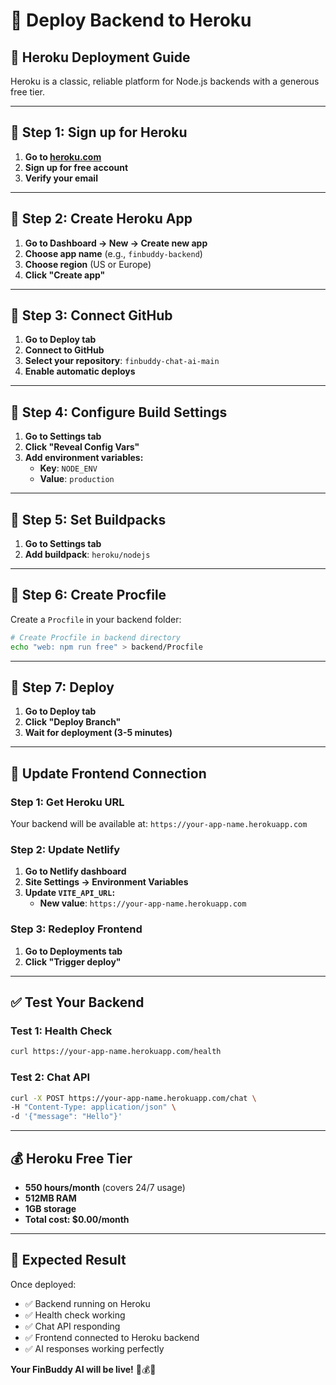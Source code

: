 # 🚀 Deploy Backend to Heroku

## 🎯 Heroku Deployment Guide

Heroku is a classic, reliable platform for Node.js backends with a generous free tier.

---

## 🚀 Step 1: Sign up for Heroku

1. **Go to [heroku.com](https://heroku.com)**
2. **Sign up for free account**
3. **Verify your email**

---

## 🚀 Step 2: Create Heroku App

1. **Go to Dashboard → New → Create new app**
2. **Choose app name** (e.g., `finbuddy-backend`)
3. **Choose region** (US or Europe)
4. **Click "Create app"**

---

## 🚀 Step 3: Connect GitHub

1. **Go to Deploy tab**
2. **Connect to GitHub**
3. **Select your repository**: `finbuddy-chat-ai-main`
4. **Enable automatic deploys**

---

## 🚀 Step 4: Configure Build Settings

1. **Go to Settings tab**
2. **Click "Reveal Config Vars"**
3. **Add environment variables:**
   - **Key**: `NODE_ENV`
   - **Value**: `production`

---

## 🚀 Step 5: Set Buildpacks

1. **Go to Settings tab**
2. **Add buildpack**: `heroku/nodejs`

---

## 🚀 Step 6: Create Procfile

Create a `Procfile` in your backend folder:

```bash
# Create Procfile in backend directory
echo "web: npm run free" > backend/Procfile
```

---

## 🚀 Step 7: Deploy

1. **Go to Deploy tab**
2. **Click "Deploy Branch"**
3. **Wait for deployment (3-5 minutes)**

---

## 🔧 Update Frontend Connection

### Step 1: Get Heroku URL
Your backend will be available at: `https://your-app-name.herokuapp.com`

### Step 2: Update Netlify
1. **Go to Netlify dashboard**
2. **Site Settings → Environment Variables**
3. **Update `VITE_API_URL`:**
   - **New value**: `https://your-app-name.herokuapp.com`

### Step 3: Redeploy Frontend
1. **Go to Deployments tab**
2. **Click "Trigger deploy"**

---

## ✅ Test Your Backend

### Test 1: Health Check
```bash
curl https://your-app-name.herokuapp.com/health
```

### Test 2: Chat API
```bash
curl -X POST https://your-app-name.herokuapp.com/chat \
-H "Content-Type: application/json" \
-d '{"message": "Hello"}'
```

---

## 💰 Heroku Free Tier

- **550 hours/month** (covers 24/7 usage)
- **512MB RAM**
- **1GB storage**
- **Total cost: $0.00/month**

---

## 🎉 Expected Result

Once deployed:
- ✅ Backend running on Heroku
- ✅ Health check working
- ✅ Chat API responding
- ✅ Frontend connected to Heroku backend
- ✅ AI responses working perfectly

**Your FinBuddy AI will be live!** 🎉💰🤖




